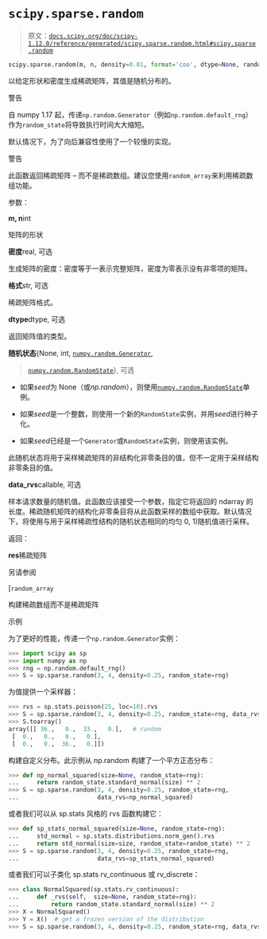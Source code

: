 # `scipy.sparse.random`

> 原文：[`docs.scipy.org/doc/scipy-1.12.0/reference/generated/scipy.sparse.random.html#scipy.sparse.random`](https://docs.scipy.org/doc/scipy-1.12.0/reference/generated/scipy.sparse.random.html#scipy.sparse.random)

```py
scipy.sparse.random(m, n, density=0.01, format='coo', dtype=None, random_state=None, data_rvs=None)
```

以给定形状和密度生成稀疏矩阵，其值是随机分布的。

警告

自 numpy 1.17 起，传递`np.random.Generator`（例如`np.random.default_rng`）作为`random_state`将导致执行时间大大缩短。

默认情况下，为了向后兼容性使用了一个较慢的实现。

警告

此函数返回稀疏矩阵 – 而不是稀疏数组。建议您使用`random_array`来利用稀疏数组功能。

参数：

**m, n**int

矩阵的形状

**密度**real, 可选

生成矩阵的密度：密度等于一表示完整矩阵，密度为零表示没有非零项的矩阵。

**格式**str, 可选

稀疏矩阵格式。

**dtype**dtype, 可选

返回矩阵值的类型。

**随机状态**{None, int, [`numpy.random.Generator`](https://numpy.org/devdocs/reference/random/generator.html#numpy.random.Generator "(在 NumPy v2.0.dev0)"),

> [`numpy.random.RandomState`](https://numpy.org/devdocs/reference/random/legacy.html#numpy.random.RandomState "(在 NumPy v2.0.dev0)")}, 可选

+   如果*seed*为 None（或*np.random*），则使用[`numpy.random.RandomState`](https://numpy.org/devdocs/reference/random/legacy.html#numpy.random.RandomState "(在 NumPy v2.0.dev0)")单例。

+   如果*seed*是一个整数，则使用一个新的`RandomState`实例，并用*seed*进行种子化。

+   如果*seed*已经是一个`Generator`或`RandomState`实例，则使用该实例。

此随机状态将用于采样稀疏矩阵的非结构化非零条目的值，但不一定用于采样结构非零条目的值。

**data_rvs**callable, 可选

样本请求数量的随机值。此函数应该接受一个参数，指定它将返回的 ndarray 的长度。稀疏随机矩阵的结构化非零条目将从此函数采样的数组中获取。默认情况下，将使用与用于采样稀疏性结构的随机状态相同的均匀 0, 1)随机值进行采样。

返回：

**res**稀疏矩阵

另请参阅

[`random_array`

构建稀疏数组而不是稀疏矩阵

示例

为了更好的性能，传递一个`np.random.Generator`实例：

```py
>>> import scipy as sp
>>> import numpy as np
>>> rng = np.random.default_rng()
>>> S = sp.sparse.random(3, 4, density=0.25, random_state=rng) 
```

为值提供一个采样器：

```py
>>> rvs = sp.stats.poisson(25, loc=10).rvs
>>> S = sp.sparse.random(3, 4, density=0.25, random_state=rng, data_rvs=rvs)
>>> S.toarray()
array([[ 36.,   0.,  33.,   0.],   # random
 [  0.,   0.,   0.,   0.],
 [  0.,   0.,  36.,   0.]]) 
```

构建自定义分布。此示例从 np.random 构建了一个平方正态分布：

```py
>>> def np_normal_squared(size=None, random_state=rng):
...     return random_state.standard_normal(size) ** 2
>>> S = sp.sparse.random(3, 4, density=0.25, random_state=rng,
...                      data_rvs=np_normal_squared) 
```

或者我们可以从 sp.stats 风格的 rvs 函数构建它：

```py
>>> def sp_stats_normal_squared(size=None, random_state=rng):
...     std_normal = sp.stats.distributions.norm_gen().rvs
...     return std_normal(size=size, random_state=random_state) ** 2
>>> S = sp.sparse.random(3, 4, density=0.25, random_state=rng,
...                      data_rvs=sp_stats_normal_squared) 
```

或者我们可以子类化 sp.stats rv_continuous 或 rv_discrete：

```py
>>> class NormalSquared(sp.stats.rv_continuous):
...     def _rvs(self,  size=None, random_state=rng):
...         return random_state.standard_normal(size) ** 2
>>> X = NormalSquared()
>>> Y = X()  # get a frozen version of the distribution
>>> S = sp.sparse.random(3, 4, density=0.25, random_state=rng, data_rvs=Y.rvs) 
```
